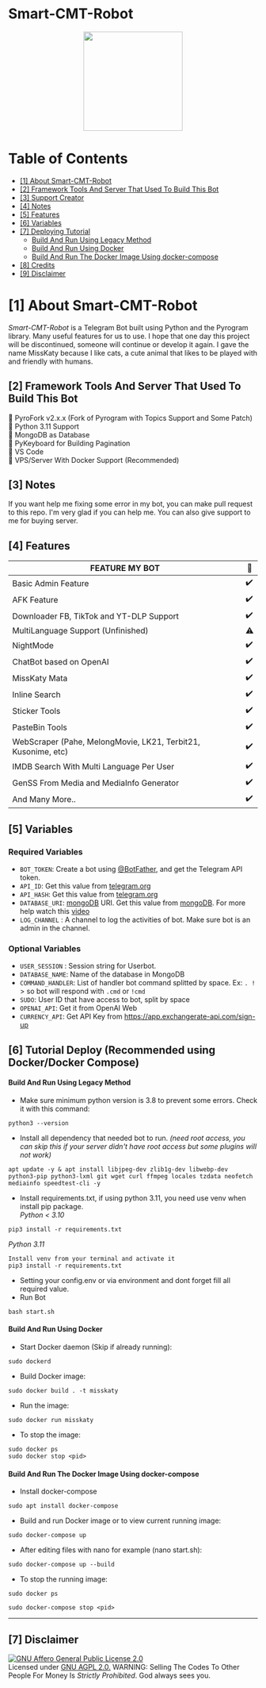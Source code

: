 # Smart-CMT-Robot

<!--Project Title Image-->
<p align="center">
  <img src="https://telegra.ph/file/60a1816cae4e389407ee5.jpg" width="200" height="200"/>
</p>

<!--Table of Contents-->
# Table of Contents
- [[1] About Smart-CMT-Robot](#1-about-smart-cmt-robot)
- [[2] Framework Tools And Server That Used To Build This Bot](#2-framework-tools-and-server-that-used-to-build-this-bot)
- [[3] Support Creator](#3-donation)
- [[4] Notes](#4-notes)
- [[5] Features](#5-features)
- [[6] Variables](#6-variables)
- [[7] Deploying Tutorial](#7-deploy-recommended-using-dockerdocker-compose)
  - [Build And Run Using Legacy Method](#build-and-run-using-legacy-method)
  - [Build And Run Using Docker](#build-and-run-using-docker)
  - [Build And Run The Docker Image Using docker-compose](#build-and-run-the-docker-image-using-docker-compose)
- [[8] Credits](#8-thanks-to)
- [[9] Disclaimer](#8-disclaimer)

# [1] About Smart-CMT-Robot
*Smart-CMT-Robot* is a Telegram Bot built using Python and the Pyrogram library. Many useful features for us to use. I hope that one day this project will be discontinued, someone will continue or develop it again. I gave the name MissKaty because I like cats, a cute animal that likes to be played with and friendly with humans.

## [2] Framework Tools And Server That Used To Build This Bot
 🌱 PyroFork v2.x.x (Fork of Pyrogram with Topics Support and Some Patch)<br>
 🌱 Python 3.11 Support<br>
 🌱 MongoDB as Database<br>
 🌱 PyKeyboard for Building Pagination<br>
 🌱 VS Code<br>
 🌱 VPS/Server With Docker Support (Recommended)<br>


## [3] Notes
If you want help me fixing some error in my bot, you can make pull request to this repo. I'm very glad if you can help me. You can also give support to me for buying server.

## [4] Features

| FEATURE MY BOT |🌱|
| ------------- | ------------- |
| Basic Admin Feature |✔️|
| AFK Feature |✔️|
| Downloader FB, TikTok and YT-DLP Support  |✔️|
| MultiLanguage Support (Unfinished) |⚠️|
| NightMode  |✔️|
| ChatBot based on OpenAI |✔️|
| MissKaty Mata |✔️|
| Inline Search  |✔️|
| Sticker Tools  |✔️|
| PasteBin Tools  |✔️|
| WebScraper (Pahe, MelongMovie, LK21, Terbit21, Kusonime, etc)  |✔️|
| IMDB Search With Multi Language Per User |✔️|
| GenSS From Media and MediaInfo Generator |✔️|
| And Many More.. |✔️|

## [5] Variables

### Required Variables
* `BOT_TOKEN`: Create a bot using [@BotFather](https://t.me/BotFather), and get the Telegram API token.
* `API_ID`: Get this value from [telegram.org](https://my.telegram.org/apps)
* `API_HASH`: Get this value from [telegram.org](https://my.telegram.org/apps)
* `DATABASE_URI`: [mongoDB](https://www.mongodb.com) URI. Get this value from [mongoDB](https://www.mongodb.com). For more help watch this [video](https://youtu.be/1G1XwEOnxxo)
* `LOG_CHANNEL` : A channel to log the activities of bot. Make sure bot is an admin in the channel.

### Optional Variables
* `USER_SESSION` : Session string for Userbot.
* `DATABASE_NAME`: Name of the database in MongoDB
* `COMMAND_HANDLER`: List of handler bot command splitted by space. Ex: `. !` > so bot will respond with `.cmd` or `!cmd`
* `SUDO`: User ID that have access to bot, split by space
* `OPENAI_API`: Get it from OpenAI Web
* `CURRENCY_API`: Get API Key from https://app.exchangerate-api.com/sign-up

## [6] Tutorial Deploy (Recommended using Docker/Docker Compose)

#### Build And Run Using Legacy Method
- Make sure minimum python version is 3.8 to prevent some errors. Check it with this command:
```
python3 --version
```
- Install all dependency that needed bot to run. *(need root access, you can skip this if your server didn't have root access but some plugins will not work)*
```
apt update -y & apt install libjpeg-dev zlib1g-dev libwebp-dev python3-pip python3-lxml git wget curl ffmpeg locales tzdata neofetch mediainfo speedtest-cli -y
```
- Install requirements.txt, if using python 3.11, you need use venv when install pip package.<br/>
*Python < 3.10*
```
pip3 install -r requirements.txt
```
*Python 3.11*
```
Install venv from your terminal and activate it
pip3 install -r requirements.txt 
```
- Setting your config.env or via environment and dont forget fill all required value.
- Run Bot
```
bash start.sh
```

#### Build And Run Using Docker

- Start Docker daemon (Skip if already running):
```
sudo dockerd
```
- Build Docker image:
```
sudo docker build . -t misskaty
```
- Run the image:
```
sudo docker run misskaty
```
- To stop the image:
```
sudo docker ps
sudo docker stop <pid>
```

#### Build And Run The Docker Image Using docker-compose

- Install docker-compose
```
sudo apt install docker-compose
```
- Build and run Docker image or to view current running image:
```
sudo docker-compose up
```
- After editing files with nano for example (nano start.sh):
```
sudo docker-compose up --build
```
- To stop the running image:
```
sudo docker ps
```
```
sudo docker-compose stop <pid>
```

----


## [7] Disclaimer
[![GNU Affero General Public License 2.0](https://www.gnu.org/graphics/agplv3-155x51.png)](https://www.gnu.org/licenses/agpl-3.0.en.html#header)    
Licensed under [GNU AGPL 2.0.](https://github.com/Yyg-Masamba/Smart-CMT-Robot/blob/master/LICENSE)
WARNING: Selling The Codes To Other People For Money Is *Strictly Prohibited*. God always sees you.


